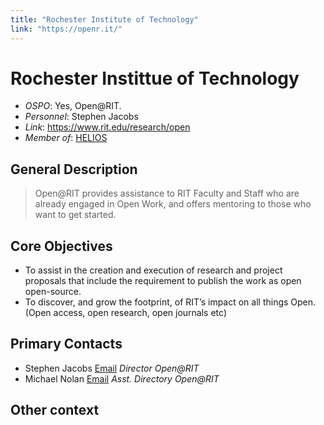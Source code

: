 ```yaml
---
title: "Rochester Institute of Technology"
link: "https://openr.it/"
--- 
```


# Rochester Instittue of Technology

- *OSPO*: Yes, Open@RIT.
- *Personnel*: Stephen Jacobs
- *Link*: https://www.rit.edu/research/open
- *Member of*: [HELIOS](https://www.heliosopen.org/members)

## General Description

> Open@RIT provides assistance to RIT Faculty and Staff who are already engaged in Open Work, and offers mentoring to those who want to get started.

## Core Objectives

- To assist in the creation and execution of research and project proposals that include the requirement to publish the work as open open-source.
- To discover, and grow the footprint, of RIT’s impact on all things Open. (Open access, open research, open journals etc) 

## Primary Contacts

- Stephen Jacobs [Email](sj@magic.rit.edu) *Director Open@RIT*
- Michael Nolan [Email](mpnopen@rit.edu) *Asst. Directory Open@RIT*

## Other context

